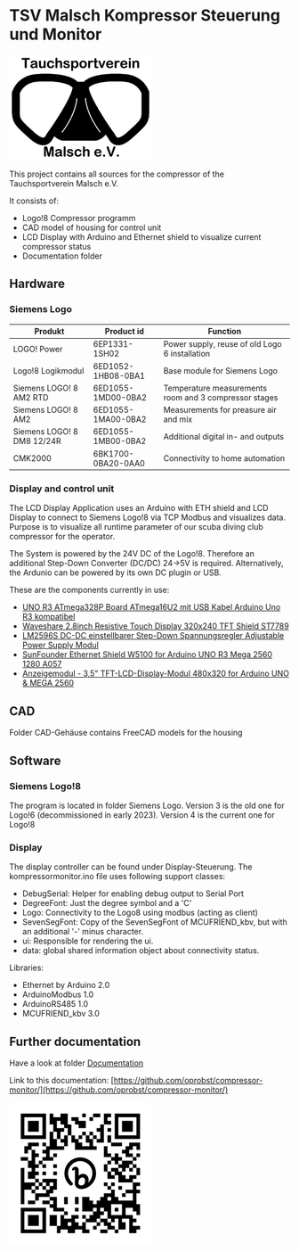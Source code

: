 # TSV Malsch Kompressor Steuerung und Monitor

![Logo Tauchsportverein Malsch](./Dokumentation/Logo%20TSV.png)  

This project contains all sources for the compressor of the Tauchsportverein Malsch e.V.

It consists of:
* Logo!8 Compressor programm
* CAD model of housing for control unit
* LCD Display with Arduino and Ethernet shield to visualize current compressor status
* Documentation folder

## Hardware

### Siemens Logo

| Produkt                    | Product id            | Function                                              |
| -------------------------- | --------------------- | ----------------------------------------------------- |
| LOGO! Power                | 6EP1331-1SH02         | Power supply, reuse of old Logo 6 installation        |
| Logo!8 Logikmodul          | 6ED1052-1HB08-0BA1    | Base module for Siemens Logo                          |
| Siemens LOGO! 8 AM2 RTD    | 6ED1055-1MD00-0BA2    | Temperature measurements room and 3 compressor stages |
| Siemens LOGO! 8 AM2	     | 6ED1055-1MA00-0BA2    | Measurements for preasure air and mix                 |
| Siemens LOGO! 8 DM8 12/24R | 6ED1055-1MB00-0BA2    | Additional digital in- and outputs                    |
| CMK2000                    | 6BK1700-0BA20-0AA0    | Connectivity to home automation                       |
	
### Display and control unit
The LCD Display Application uses an Arduino with ETH shield and LCD Display to connect to Siemens Logo!8 via TCP Modbus and visualizes data.
Purpose is to visualize all runtime parameter of our scuba diving club compressor for the operator.

The System is powered by the 24V DC of the Logo!8. Therefore an additional Step-Down Converter (DC/DC) 24->5V is required. Alternatively, the Ardunio can be powered by its own DC plugin or USB.

These are the components currently in use:
* [UNO R3 ATmega328P Board ATmega16U2 mit USB Kabel Arduino Uno R3 kompatibel](https://eckstein-shop.de/UNOR3ATmega328PBoardATmega16U2mitUSBKabelArduinoUnoR3kompatibel)
* [Waveshare 2.8inch Resistive Touch Display 320x240 TFT Shield ST7789 ](https://eckstein-shop.de/Waveshare28inch320x240TFTHX8347DSPIArduinoResistiveTouchShieldDisplay)
* [LM2596S DC-DC einstellbarer Step-Down Spannungsregler Adjustable Power Supply Modul](https://eckstein-shop.de/LM2596SDC-DCeinstellbarerStep-DownSpannungsreglerAdjustablePowerSupplyModul)
* [SunFounder Ethernet Shield W5100 for Arduino UNO R3 Mega 2560 1280 A057 ](https://smile.amazon.de/gp/product/B00HG82V1A/ref=ppx_yo_dt_b_asin_title_o04_s00?ie=UTF8&psc=1)
* [Anzeigemodul - 3,5" TFT-LCD-Display-Modul 480x320 for Arduino UNO & MEGA 2560](https://smile.amazon.de/gp/product/B07Y5Z6VZB/ref=ppx_yo_dt_b_asin_title_o03_s00?ie=UTF8&psc=1)

## CAD
Folder CAD-Gehäuse contains FreeCAD models for the housing

## Software

### Siemens Logo!8

The program is located in folder Siemens Logo.
Version 3 is the old one for Logo!6 (decommissioned in early 2023).
Version 4 is the current one for Logo!8

### Display
The display controller can be found under Display-Steuerung. The kompressormonitor.ino file uses following support classes:
* DebugSerial: Helper for enabling debug output to Serial Port
* DegreeFont: Just the degree symbol and a 'C'
* Logo: Connectivity to the Logo8 using modbus (acting as client)
* SevenSegFont: Copy of the SevenSegFont of MCUFRIEND_kbv, but with an additional '-' minus character.
* ui: Responsible for rendering the ui.
* data: global shared information object about connectivity status.

Libraries:
* Ethernet by Arduino 2.0
* ArduinoModbus 1.0
* ArduinoRS485 1.0
* MCUFRIEND_kbv 3.0


## Further documentation

Have a look at folder [Documentation](./Dokumentation/)

Link to this documentation: [https://github.com/oprobst/compressor-monitor/](https://github.com/oprobst/compressor-monitor/)

![QR Code linking this documentation](./Dokumentation/QR-Code-Link-Github.png)
